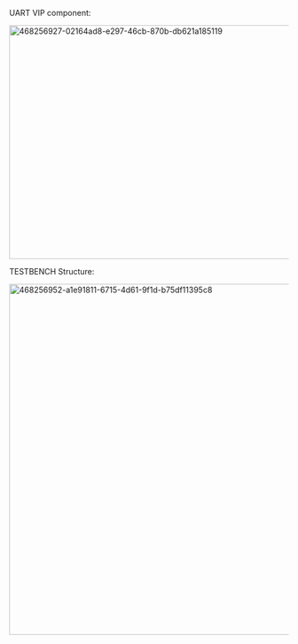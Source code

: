 
UART VIP component:

<img width="1037" height="421" alt="468256927-02164ad8-e297-46cb-870b-db621a185119" src="https://github.com/user-attachments/assets/9ac57bd4-dbb7-4a38-b234-ef1b3bc4b8d5" />

TESTBENCH Structure:

<img width="1386" height="632" alt="468256952-a1e91811-6715-4d61-9f1d-b75df11395c8" src="https://github.com/user-attachments/assets/aa9c2535-1e20-4d0c-b9e4-1ccb242286dd" />
